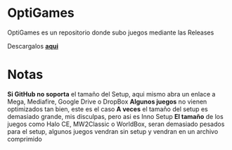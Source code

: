# OptiGames
OptiGames es un repositorio donde subo juegos mediante las Releases

Descargalos [**aqui**](https://github.com/OptiStudioXD/OptiGames/releases)

# Notas
**Si GitHub no soporta** el tamaño del Setup, aqui mismo abra un enlace a Mega, Mediafire, Google Drive o DropBox
**Algunos juegos** no vienen optimizados tan bien, este es el caso
**A veces** el tamaño del setup es demasiado grande, mis disculpas, pero asi es Inno Setup
**El tamaño** de los juegos como Halo CE, MW2Classic o WorldBox, seran demasiado pesados para el setup, algunos juegos vendran sin setup y vendran en un archivo comprimido
